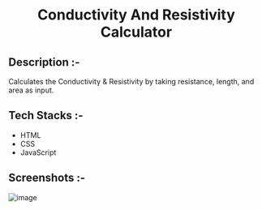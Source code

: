 # <p align="center">Conductivity And Resistivity Calculator</p>

## Description :-

Calculates the Conductivity & Resistivity by taking resistance, length, and area as input.

## Tech Stacks :-

- HTML
- CSS
- JavaScript

## Screenshots :-

![image](https://github.com/Rakesh9100/CalcDiverse/assets/73993775/a3a533cd-dffa-4dd6-acb5-2d3132f2793a)
